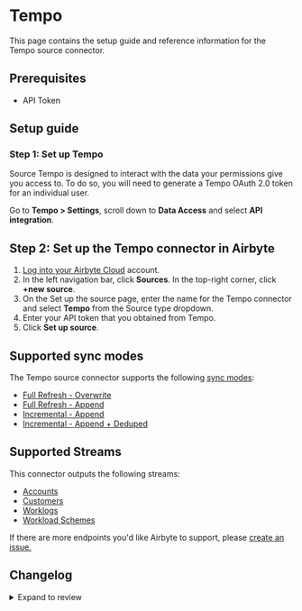 # Tempo

This page contains the setup guide and reference information for the Tempo source connector.

## Prerequisites

- API Token

## Setup guide

### Step 1: Set up Tempo

Source Tempo is designed to interact with the data your permissions give you access to. To do so, you will need to generate a Tempo OAuth 2.0 token for an individual user.

Go to **Tempo &gt; Settings**, scroll down to **Data Access** and select **API integration**.

## Step 2: Set up the Tempo connector in Airbyte

1. [Log into your Airbyte Cloud](https://cloud.airbyte.com/workspaces) account.
2. In the left navigation bar, click **Sources**. In the top-right corner, click **+new source**.
3. On the Set up the source page, enter the name for the Tempo connector and select **Tempo** from the Source type dropdown.
4. Enter your API token that you obtained from Tempo.
5. Click **Set up source**.

## Supported sync modes

The Tempo source connector supports the following [ sync modes](https://docs.airbyte.com/cloud/core-concepts#connection-sync-modes):

- [Full Refresh - Overwrite](https://docs.airbyte.com/understanding-airbyte/connections/full-refresh-overwrite/)
- [Full Refresh - Append](https://docs.airbyte.com/understanding-airbyte/connections/full-refresh-append)
- [Incremental - Append](https://docs.airbyte.com/understanding-airbyte/connections/incremental-append)
- [Incremental - Append + Deduped](https://docs.airbyte.com/understanding-airbyte/connections/incremental-append-deduped)

## Supported Streams

This connector outputs the following streams:

- [Accounts](https://apidocs.tempo.io/#tag/Accounts)
- [Customers](https://apidocs.tempo.io/#tag/Customers)
- [Worklogs](https://apidocs.tempo.io/#tag/Worklogs)
- [Workload Schemes](https://apidocs.tempo.io/#tag/Workload-Schemes)

If there are more endpoints you'd like Airbyte to support, please [create an issue.](https://github.com/airbytehq/airbyte/issues/new/choose)

## Changelog

<details>
  <summary>Expand to review</summary>

| Version | Date       | Pull Request                                             | Subject                                                   |
| :------ | :--------- | :------------------------------------------------------- | :-------------------------------------------------------- |
| 0.4.36 | 2025-10-21 | [68495](https://github.com/airbytehq/airbyte/pull/68495) | Update dependencies |
| 0.4.35 | 2025-10-14 | [67920](https://github.com/airbytehq/airbyte/pull/67920) | Update dependencies |
| 0.4.34 | 2025-10-07 | [67470](https://github.com/airbytehq/airbyte/pull/67470) | Update dependencies |
| 0.4.33 | 2025-09-30 | [66879](https://github.com/airbytehq/airbyte/pull/66879) | Update dependencies |
| 0.4.32 | 2025-09-23 | [66366](https://github.com/airbytehq/airbyte/pull/66366) | Update dependencies |
| 0.4.31 | 2025-09-09 | [65709](https://github.com/airbytehq/airbyte/pull/65709) | Update dependencies |
| 0.4.30 | 2025-08-24 | [65494](https://github.com/airbytehq/airbyte/pull/65494) | Update dependencies |
| 0.4.29 | 2025-08-09 | [64801](https://github.com/airbytehq/airbyte/pull/64801) | Update dependencies |
| 0.4.28 | 2025-08-02 | [64417](https://github.com/airbytehq/airbyte/pull/64417) | Update dependencies |
| 0.4.27 | 2025-07-26 | [63997](https://github.com/airbytehq/airbyte/pull/63997) | Update dependencies |
| 0.4.26 | 2025-06-28 | [62206](https://github.com/airbytehq/airbyte/pull/62206) | Update dependencies |
| 0.4.25 | 2025-06-21 | [61809](https://github.com/airbytehq/airbyte/pull/61809) | Update dependencies |
| 0.4.24 | 2025-06-14 | [60566](https://github.com/airbytehq/airbyte/pull/60566) | Update dependencies |
| 0.4.23 | 2025-05-11 | [60209](https://github.com/airbytehq/airbyte/pull/60209) | Update dependencies |
| 0.4.22 | 2025-05-04 | [59636](https://github.com/airbytehq/airbyte/pull/59636) | Update dependencies |
| 0.4.21 | 2025-04-27 | [58991](https://github.com/airbytehq/airbyte/pull/58991) | Update dependencies |
| 0.4.20 | 2025-04-19 | [58427](https://github.com/airbytehq/airbyte/pull/58427) | Update dependencies |
| 0.4.19 | 2025-04-12 | [57940](https://github.com/airbytehq/airbyte/pull/57940) | Update dependencies |
| 0.4.18 | 2025-04-05 | [57423](https://github.com/airbytehq/airbyte/pull/57423) | Update dependencies |
| 0.4.17 | 2025-03-29 | [56877](https://github.com/airbytehq/airbyte/pull/56877) | Update dependencies |
| 0.4.16 | 2025-03-22 | [56246](https://github.com/airbytehq/airbyte/pull/56246) | Update dependencies |
| 0.4.15 | 2025-03-08 | [55601](https://github.com/airbytehq/airbyte/pull/55601) | Update dependencies |
| 0.4.14 | 2025-03-01 | [55147](https://github.com/airbytehq/airbyte/pull/55147) | Update dependencies |
| 0.4.13 | 2025-02-22 | [54538](https://github.com/airbytehq/airbyte/pull/54538) | Update dependencies |
| 0.4.12 | 2025-02-15 | [54088](https://github.com/airbytehq/airbyte/pull/54088) | Update dependencies |
| 0.4.11 | 2025-02-08 | [53559](https://github.com/airbytehq/airbyte/pull/53559) | Update dependencies |
| 0.4.10 | 2025-02-01 | [53067](https://github.com/airbytehq/airbyte/pull/53067) | Update dependencies |
| 0.4.9 | 2025-01-25 | [52414](https://github.com/airbytehq/airbyte/pull/52414) | Update dependencies |
| 0.4.8 | 2025-01-18 | [51973](https://github.com/airbytehq/airbyte/pull/51973) | Update dependencies |
| 0.4.7 | 2025-01-11 | [51459](https://github.com/airbytehq/airbyte/pull/51459) | Update dependencies |
| 0.4.6 | 2024-12-28 | [50812](https://github.com/airbytehq/airbyte/pull/50812) | Update dependencies |
| 0.4.5 | 2024-12-21 | [50359](https://github.com/airbytehq/airbyte/pull/50359) | Update dependencies |
| 0.4.4 | 2024-12-14 | [49755](https://github.com/airbytehq/airbyte/pull/49755) | Update dependencies |
| 0.4.3 | 2024-12-12 | [49417](https://github.com/airbytehq/airbyte/pull/49417) | Update dependencies |
| 0.4.2 | 2024-12-11 | [47545](https://github.com/airbytehq/airbyte/pull/47545) | Starting with this version, the Docker image is now rootless. Please note that this and future versions will not be compatible with Airbyte versions earlier than 0.64 |
| 0.4.1 | 2024-08-16 | [44196](https://github.com/airbytehq/airbyte/pull/44196) | Bump source-declarative-manifest version |
| 0.4.0 | 2024-08-14 | [44058](https://github.com/airbytehq/airbyte/pull/44058) | Refactor connector to manifest-only format |
| 0.3.14 | 2024-08-12 | [43843](https://github.com/airbytehq/airbyte/pull/43843) | Update dependencies |
| 0.3.13 | 2024-08-10 | [43466](https://github.com/airbytehq/airbyte/pull/43466) | Update dependencies |
| 0.3.12 | 2024-08-03 | [43152](https://github.com/airbytehq/airbyte/pull/43152) | Update dependencies |
| 0.3.11 | 2024-07-27 | [42778](https://github.com/airbytehq/airbyte/pull/42778) | Update dependencies |
| 0.3.10 | 2024-07-20 | [42178](https://github.com/airbytehq/airbyte/pull/42178) | Update dependencies |
| 0.3.9 | 2024-07-15 | [38790](https://github.com/airbytehq/airbyte/pull/38790) | Make compatible with the builder |
| 0.3.8 | 2024-07-13 | [41687](https://github.com/airbytehq/airbyte/pull/41687) | Update dependencies |
| 0.3.7 | 2024-07-10 | [41357](https://github.com/airbytehq/airbyte/pull/41357) | Update dependencies |
| 0.3.6 | 2024-07-09 | [41307](https://github.com/airbytehq/airbyte/pull/41307) | Update dependencies |
| 0.3.5 | 2024-07-06 | [40862](https://github.com/airbytehq/airbyte/pull/40862) | Update dependencies |
| 0.3.4 | 2024-06-25 | [40336](https://github.com/airbytehq/airbyte/pull/40336) | Update dependencies |
| 0.3.3 | 2024-06-22 | [40022](https://github.com/airbytehq/airbyte/pull/40022) | Update dependencies |
| 0.3.2 | 2024-05-21 | [38488](https://github.com/airbytehq/airbyte/pull/38488) | [autopull] base image + poetry + up_to_date |
| 0.3.1 | 2023-03-06 | [23231](https://github.com/airbytehq/airbyte/pull/23231) | Publish using low-code CDK Beta version |
| 0.3.0 | 2022-11-02 | [18936](https://github.com/airbytehq/airbyte/pull/18936) | Migrate to low code + certify to Beta + migrate to API v4 |
| 0.2.6 | 2022-09-08 | [16361](https://github.com/airbytehq/airbyte/pull/16361) | Avoid infinite loop for non-paginated APIs |
| 0.2.4 | 2021-11-08 | [7649](https://github.com/airbytehq/airbyte/pull/7649) | Migrate to the CDK |

</details>
